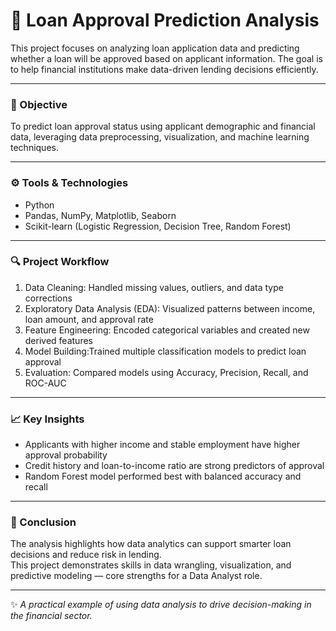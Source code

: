 # 🏦 Loan Approval Prediction Analysis  

This project focuses on analyzing loan application data and predicting whether a loan will be approved based on applicant information. The goal is to help financial institutions make data-driven lending decisions efficiently.  

---

### 🎯 Objective  
To predict loan approval status using applicant demographic and financial data, leveraging data preprocessing, visualization, and machine learning techniques.  

---

### ⚙️ Tools & Technologies  
- Python  
- Pandas, NumPy, Matplotlib, Seaborn 
- Scikit-learn (Logistic Regression, Decision Tree, Random Forest)  

---

### 🔍 Project Workflow  
1. Data Cleaning: Handled missing values, outliers, and data type corrections  
2. Exploratory Data Analysis (EDA): Visualized patterns between income, loan amount, and approval rate  
3. Feature Engineering: Encoded categorical variables and created new derived features  
4. Model Building:Trained multiple classification models to predict loan approval  
5. Evaluation: Compared models using Accuracy, Precision, Recall, and ROC-AUC  

---

### 📈 Key Insights  
- Applicants with higher income and stable employment have higher approval probability  
- Credit history and loan-to-income ratio are strong predictors of approval  
- Random Forest model performed best with balanced accuracy and recall  

---

### 💬 Conclusion  
The analysis highlights how data analytics can support smarter loan decisions and reduce risk in lending.  
This project demonstrates skills in data wrangling, visualization, and predictive modeling — core strengths for a Data Analyst role.  

---

✨ *A practical example of using data analysis to drive decision-making in the financial sector.*
